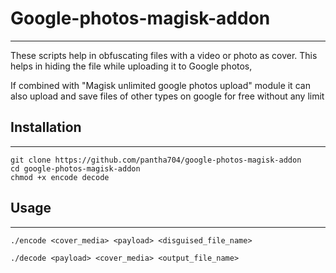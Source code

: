 # Google-photos-magisk-addon
---

These scripts help in obfuscating files with a video or photo as cover.
This helps in hiding the file while uploading it to Google photos,

If combined with "Magisk unlimited google photos upload" module
it can also upload and save files of other types on google for free without any limit

## Installation
---

```
git clone https://github.com/pantha704/google-photos-magisk-addon
cd google-photos-magisk-addon
chmod +x encode decode
```

## Usage
---

```
./encode <cover_media> <payload> <disguised_file_name>
```
```
./decode <payload> <cover_media> <output_file_name>
```

